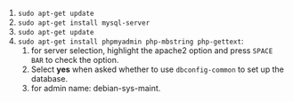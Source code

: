 1. `sudo apt-get update `
2. `sudo apt-get install mysql-server`
3. `sudo apt-get update`
4. `sudo apt-get install phpmyadmin php-mbstring php-gettext`:
   1. for server selection, highlight the apache2 option and press `SPACE BAR`  to check the option.
   2. Select **yes** when asked whether to use `dbconfig-common` to set up the database.
   3. for admin name: debian-sys-maint.